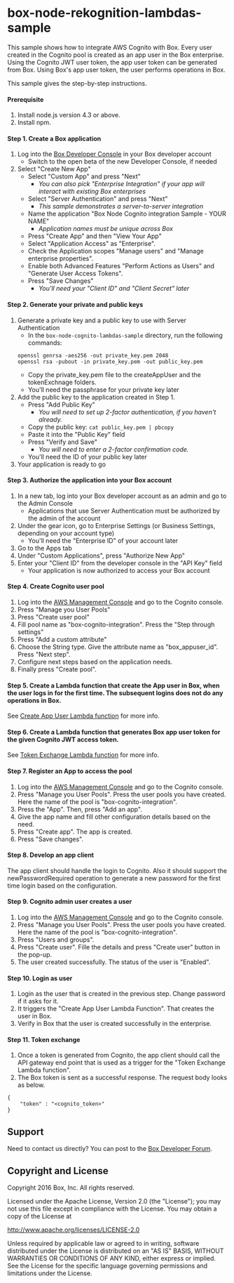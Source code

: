 # box-node-rekognition-lambdas-sample

This sample shows how to integrate AWS Cognito with Box. Every user created in the Cognito pool is created as an app user in the Box enterprise.
Using the Cognito JWT user token, the app user token can be generated from Box. Using Box's app user token, the user performs operations in Box.

This sample gives the step-by-step instructions.

#### Prerequisite
1. Install node.js version 4.3 or above.
2. Install npm.

#### Step 1. Create a Box application
1. Log into the [Box Developer Console](https://developers.box.com) in your Box developer account
    * Switch to the open beta of the new Developer Console, if needed
2. Select "Create New App"
    * Select "Custom App" and press "Next"
        * *You can also pick "Enterprise Integration" if your app will interact with existing Box enterprises*
    * Select "Server Authentication" and press "Next"
        * *This sample demonstrates a server-to-server integration*
    * Name the application "Box Node Cognito integration Sample - YOUR NAME"
        * *Application names must be unique across Box*
    * Press "Create App" and then "View Your App"
    * Select "Application Access" as "Enterprise".
    * Check the Application scopes "Manage users" and "Manage enterprise properties".
    * Enable both Advanced Features "Perform Actions as Users" and "Generate User Access Tokens".
    * Press "Save Changes"
        * *You'll need your "Client ID" and "Client Secret" later*

#### Step 2. Generate your private and public keys
1. Generate a private key and a public key to use with Server Authentication
    * In the `box-node-cognito-lambdas-sample` directory, run the following commands:
    ```
    openssl genrsa -aes256 -out private_key.pem 2048
    openssl rsa -pubout -in private_key.pem -out public_key.pem
    ```
    * Copy the private_key.pem file to the createAppUser and the tokenExchnage folders.  
    * You'll need the passphrase for your private key later
2. Add the public key to the application created in Step 1.
    * Press "Add Public Key"
        * *You will need to set up 2-factor authentication, if you haven't already.*
    * Copy the public key: `cat public_key.pem | pbcopy`
    * Paste it into the "Public Key" field
    * Press "Verify and Save"
        * *You will need to enter a 2-factor confirmation code.*
    * You'll need the ID of your public key later
3. Your application is ready to go

#### Step 3. Authorize the application into your Box account
1. In a new tab, log into your Box developer account as an admin and go to the Admin Console
    * Applications that use Server Authentication must be authorized by the admin of the account
2. Under the gear icon, go to Enterprise Settings (or Business Settings, depending on your account type)
    * You'll need the "Enterprise ID" of your account later
3. Go to the Apps tab
3. Under "Custom Applications", press "Authorize New App"
4. Enter your "Client ID" from the developer console in the "API Key" field
    * Your application is now authorized to access your Box account

#### Step 4. Create Cognito user pool
1. Log into the [AWS Management Console](https://aws.amazon.com/console) and go to the Cognito console.
2. Press "Manage you User Pools"
3. Press "Create user pool"
4. Fill pool name as "box-cognito-integration". Press the "Step through settings"
5. Press "Add a custom attribute"
6. Choose the String type. Give the attribute name as "box_appuser_id". Press "Next step".
7. Configure next steps based on the application needs.
8. Finally press "Create pool".

#### Step 5. Create a Lambda function that create the App user in Box, when the user logs in for the first time. The subsequent logins does not do any operations in Box.
See [Create App User Lambda function](https://github.com/box/samples/tree/cognito_integration/box-node-cognito-lambdas-sample/createAppUser) for more info.

#### Step 6. Create a Lambda function that generates Box app user token for the given Cognito JWT access token.
See [Token Exchange Lambda function](https://github.com/box/samples/tree/cognito_integration/box-node-cognito-lambdas-sample/tokenExchange) for more info.

#### Step 7. Register an App to access the pool
1. Log into the [AWS Management Console](https://aws.amazon.com/console) and go to the Cognito console.
2. Press "Manage you User Pools". Press the user pools you have created. Here the name of the pool is "box-cognito-integration".
3. Press the "App". Then, press "Add an app".
4. Give the app name and fill other configuration details based on the need.
5. Press "Create app". The app is created. 
6. Press "Save changes".

#### Step 8. Develop an app client
The app client should handle the login to Cognito.
Also it should support the newPasswordRequired operation to generate a new password for the first time login based on the configuration.

#### Step 9. Cognito admin user creates a user
1. Log into the [AWS Management Console](https://aws.amazon.com/console) and go to the Cognito console.
2. Press "Manage you User Pools". Press the user pools you have created. Here the name of the pool is "box-cognito-integration".
3. Press "Users and groups".
4. Press "Create user". Fille the details and press "Create user" button in the pop-up.
5. The user created successfully. The status of the user is "Enabled".

#### Step 10. Login as user
1. Login as the user that is created in the previous step. Change password if it asks for it.
2. It triggers the "Create App User Lambda Function". That creates the user in Box.
3. Verify in Box that the user is created successfully in the enterprise.

#### Step 11. Token exchange
1. Once a token is generated from Cognito, the app client should call the API gateway end point that is used as a trigger for the "Token Exchange Lambda function".
2. The Box token is sent as a successful response. The request body looks as below.
```
{
    "token" : "<cognito_token>"
}
```

Support
-------

Need to contact us directly? You can post to the
[Box Developer Forum](https://community.box.com/t5/Developer-Forum/bd-p/DeveloperForum).

Copyright and License
---------------------

Copyright 2016 Box, Inc. All rights reserved.

Licensed under the Apache License, Version 2.0 (the "License");
you may not use this file except in compliance with the License.
You may obtain a copy of the License at

   http://www.apache.org/licenses/LICENSE-2.0

Unless required by applicable law or agreed to in writing, software
distributed under the License is distributed on an "AS IS" BASIS,
WITHOUT WARRANTIES OR CONDITIONS OF ANY KIND, either express or implied.
See the License for the specific language governing permissions and
limitations under the License.
